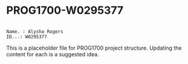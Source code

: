 # PROG1700-W0295377


```

Name. : Alysha Rogers
ID...: W0295377

```


This is a placeholder file for PROG1700 project structure. 
Updating the content for each is a suggested idea.